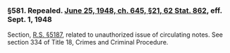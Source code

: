 ### §581. Repealed. [June 25, 1948, ch. 645, §21, 62 Stat. 862](/statviewer.htm?volume=62&page=862), eff. Sept. 1, 1948 ###

Section, [R.S. §5187](/statviewer.htm?volume=rs&page=1003), related to unauthorized issue of circulating notes. See section 334 of Title 18, Crimes and Criminal Procedure.